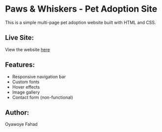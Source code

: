 # Paws & Whiskers - Pet Adoption Site
This is a simple multi-page pet adoption website built with HTML and CSS.

## Live Site:
View the website [here](https://fahadoy.github.io/WebDev-Project---Pet-Adoption-Site/index.html)

## Features:
- Responsive navigation bar
- Custom fonts
- Hover effects
- Image gallery
- Contact form (non-functional)

## Author:
Oyawoye Fahad
